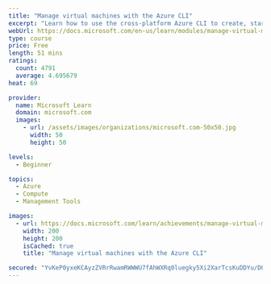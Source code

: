 ```yaml
---
title: "Manage virtual machines with the Azure CLI"
excerpt: "Learn how to use the cross-platform Azure CLI to create, start, stop, and perform other management tasks related to virtual machines in Azure."
webUrl: https://docs.microsoft.com/en-us/learn/modules/manage-virtual-machines-with-azure-cli/
type: course
price: Free
length: 51 mins
ratings:
  count: 4791
  average: 4.695679
heat: 69

provider:
  name: Microsoft Learn
  domain: microsoft.com
  images:
    - url: /assets/images/organizations/microsoft.com-50x50.jpg
      width: 50
      height: 50

levels:
  - Beginner

topics:
  - Azure
  - Compute
  - Management Tools

images:
  - url: https://docs.microsoft.com/learn/achievements/manage-virtual-machines-with-azure-cli-social.png
    width: 200
    height: 200
    isCached: true
    title: "Manage virtual machines with the Azure CLI"

secured: "YvKeP0yxeKCAyzZVRrRwamRWWWU7fAhWXRq0luegky5Xi2XarTcsKuDDYu/DQGcPih2lI+Rm2+m89vvfnbDcRXf1VaxAxkxpu/0aP3Zr7vMe4zuV4S9CJ0j3hLwsuJ9qsbhX47dcO/GBr8dQvwHtFfDD0sJ3r2f1zXNW6KBGHSGGu3fAGU8YKRPMiDmpyo8hcKQPHmx4gqbKmrPs2in8tpiEiEV4YSgU1WwmStSGzPRNuXheXmPVanuFcOqivA6oAizkM+IX7S/nKF3JsLUarVGZm39re4WCV1z4LAPDxpQhBWUc00rSASMjc8dE+P7HravzjKB4fOnlFVUyO2Oi0tEKjbqkHTtoncax+uWAyYTdCx/dElUXYxfS7v32H1XxCAQtDbbY41LbRfBMm9eLAw==;vmuH5K1MxdSyk+h342vLBg=="
---
```


